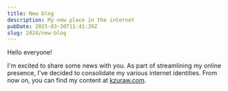 ```yaml
---
title: New blog
description: My new place in the internet
pubDate: 2025-03-30T11:41:39Z
slug: 2024/new-blog
---
```


Hello everyone!

I'm excited to share some news with you. As part of streamlining my online presence, I've decided to consolidate my various internet identities. From now on, you can find my content at [kzuraw.com](https://kzuraw.com).

